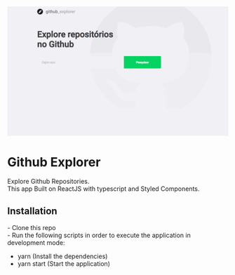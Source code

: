 <img src="/.github/github.gif" />

<h1>Github Explorer</h1>
Explore Github Repositories.</br>
This app Built on ReactJS with typescript and Styled Components.

<h2>Installation</h2>
- Clone this repo</br>
- Run the following scripts in order to execute the application in development mode:</br>

 - yarn (Install the dependencies)
 - yarn start (Start the application)

